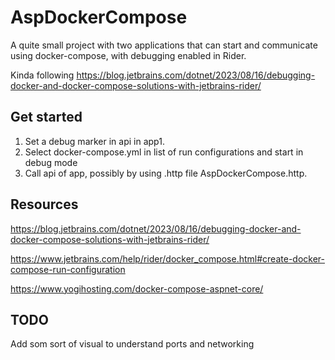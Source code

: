 ﻿AspDockerCompose
============
A quite small project with two applications that can start and communicate using docker-compose, with debugging enabled in Rider.

Kinda following https://blog.jetbrains.com/dotnet/2023/08/16/debugging-docker-and-docker-compose-solutions-with-jetbrains-rider/

## Get started

1. Set a debug marker in api in app1.
2. Select docker-compose.yml in list of run configurations and start in debug mode
3. Call api of app, possibly by using .http file AspDockerCompose.http.


## Resources
https://blog.jetbrains.com/dotnet/2023/08/16/debugging-docker-and-docker-compose-solutions-with-jetbrains-rider/

https://www.jetbrains.com/help/rider/docker_compose.html#create-docker-compose-run-configuration

https://www.yogihosting.com/docker-compose-aspnet-core/

## TODO
Add som sort of visual to understand ports and networking
